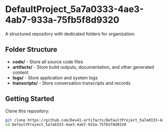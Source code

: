 # DefaultProject_5a7a0333-4ae3-4ab7-933a-75fb5f8d9320
A structured repository with dedicated folders for organization.

## Folder Structure

- **code/** - Store all source code files
- **artifacts/** - Store build outputs, documentation, and other generated content
- **logs/** - Store application and system logs
- **transcripts/** - Store conversation transcripts and records

## Getting Started

Clone this repository:
```bash
git clone https://github.com/Dev41-artifacts/DefaultProject_5a7a0333-4ae3-4ab7-933a-75fb5f8d9320
cd DefaultProject_5a7a0333-4ae3-4ab7-933a-75fb5f8d9320
```
